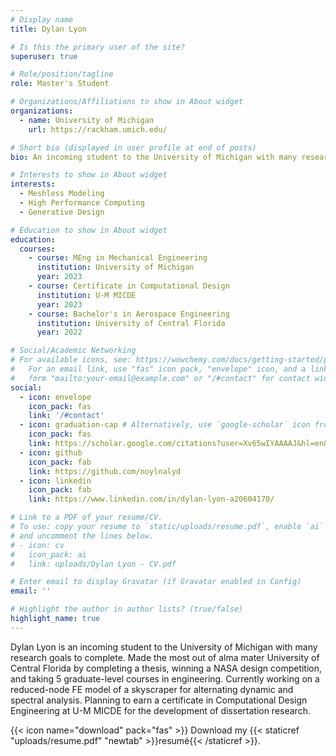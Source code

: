 ```yaml
---
# Display name
title: Dylan Lyon

# Is this the primary user of the site?
superuser: true

# Role/position/tagline
role: Master's Student

# Organizations/Affiliations to show in About widget
organizations:
  - name: University of Michigan
    url: https://rackham.umich.edu/

# Short bio (displayed in user profile at end of posts)
bio: An incoming student to the University of Michigan with many research goals to complete. Made the most out of alma mater University of Central Florida by completing a thesis, winning a NASA design competition, and taking 5 graduate-level courses in engineering. Currently working on a reduced-node FE model of a skyscraper for alternating dynamic and spectral analysis. Planning to earn a certificate in Computational Design Engineering at U-M MICDE for the development of dissertation research.

# Interests to show in About widget
interests:
  - Meshless Modeling
  - High Performance Computing
  - Generative Design

# Education to show in About widget
education:
  courses:
    - course: MEng in Mechanical Engineering
      institution: University of Michigan
      year: 2023
    - course: Certificate in Computational Design
      institution: U-M MICDE
      year: 2023
    - course: Bachelor's in Aerospace Engineering
      institution: University of Central Florida
      year: 2022

# Social/Academic Networking
# For available icons, see: https://wowchemy.com/docs/getting-started/page-builder/#icons
#   For an email link, use "fas" icon pack, "envelope" icon, and a link in the
#   form "mailto:your-email@example.com" or "/#contact" for contact widget.
social:
  - icon: envelope
    icon_pack: fas
    link: '/#contact'
  - icon: graduation-cap # Alternatively, use `google-scholar` icon from `ai` icon pack
    icon_pack: fas
    link: https://scholar.google.com/citations?user=Xv65wIYAAAAJ&hl=en&authuser=1
  - icon: github
    icon_pack: fab
    link: https://github.com/noylnalyd
  - icon: linkedin
    icon_pack: fab
    link: https://www.linkedin.com/in/dylan-lyon-a20604170/

# Link to a PDF of your resume/CV.
# To use: copy your resume to `static/uploads/resume.pdf`, enable `ai` icons in `params.toml`,
# and uncomment the lines below.
# - icon: cv
#   icon_pack: ai
#   link: uploads/Dylan Lyon - CV.pdf

# Enter email to display Gravatar (if Gravatar enabled in Config)
email: ''

# Highlight the author in author lists? (true/false)
highlight_name: true
---
```


Dylan Lyon is an incoming student to the University of Michigan with many research goals to complete. Made the most out of alma mater University of Central Florida by completing a thesis, winning a NASA design competition, and taking 5 graduate-level courses in engineering. Currently working on a reduced-node FE model of a skyscraper for alternating dynamic and spectral analysis. Planning to earn a certificate in Computational Design Engineering at U-M MICDE for the development of dissertation research.

{{< icon name="download" pack="fas" >}} Download my {{< staticref "uploads/resume.pdf" "newtab" >}}resumé{{< /staticref >}}.
